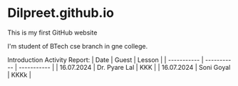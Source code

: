 # Dilpreet.github.io
This is my first GitHub website

I'm student of BTech cse branch in gne college.

Introduction Activity Report:
| Date | Guest | Lesson  |
| ----------- | ----------- | ----------- |
| 16.07.2024 | Dr. Pyare Lal | KKK |
| 16.07.2024 | Soni Goyal | KKKk |